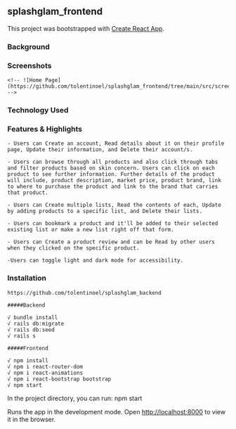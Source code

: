 
## splashglam_frontend

This project was bootstrapped with [Create React App](https://github.com/facebook/create-react-app).

### Background

### Screenshots
    <!-- ![Home Page](https://github.com/tolentinoel/splashglam_frontend/tree/main/src/screenshots/LightMode_home.png) -->
### Technology Used

### Features & Highlights
    - Users can Create an account, Read details about it on their profile page, Update their information, and Delete their account/s.

    - Users can browse through all products and also click through tabs and filter products based on skin concern. Users can click on each product to see further information. Further details of the product will include, product description, market price, product brand, link to where to purchase the product and link to the brand that carries that product.

    - Users can Create multiple lists, Read the contents of each, Update by adding products to a specific list, and Delete their lists.

    - Users can bookmark a product and it'll be added to their selected existing list or make a new list right off that form.

    - Users can Create a product review and can be Read by other users when they clicked on the specific product.

    -Users can toggle light and dark mode for accessibility.

### Installation
    https://github.com/tolentinoel/splashglam_backend

    #####Backend

    √ bundle install
    √ rails db:migrate
    √ rails db:seed
    √ rails s

    #####Frontend

    √ npm install
    √ npm i react-router-dom
    √ npm i react-animations
    √ npm i react-bootstrap bootstrap
    √ npm start

In the project directory, you can run:
npm start

Runs the app in the development mode.
Open [http://localhost:8000](http://localhost:8000) to view it in the browser.

